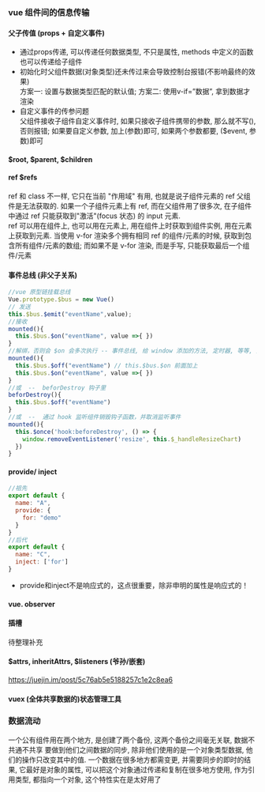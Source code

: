 ### vue 组件间的信息传输

#### 父子传值 (props + 自定义事件)
  - 通过props传递, 可以传递任何数据类型, 不只是属性, methods 中定义的函数也可以传递给子组件
  - 初始化时父组件数据(对象类型)还未传过来会导致控制台报错(不影响最终的效果)  
  方案一: 设置与数据类型匹配的默认值; 方案二: 使用v-if=”数据”, 拿到数据才渲染  
  - 自定义事件的传参问题  
    父组件接收子组件自定义事件时, 如果只接收子组件携带的参数, 那么就不写(), 否则报错; 如果要自定义参数, 加上(参数)即可, 如果两个参数都要, ($event, 参数)即可  
  
####  $root, $parent, $children

#### ref $refs
ref 和 class 不一样, 它只在当前 "作用域" 有用, 也就是说子组件元素的 ref 父组件是无法获取的. 如果一个子组件元素上有 ref, 而在父组件用了很多次, 在子组件中通过 ref 只能获取到"激活"(focus 状态) 的 input 元素.  
ref 可以用在组件上, 也可以用在元素上, 用在组件上时获取到组件实例, 用在元素上获取到元素. 当使用 v-for 渲染多个拥有相同 ref 的组件/元素的时候, 获取到包含所有组件/元素的数组; 而如果不是 v-for 渲染, 而是手写, 只能获取最后一个组件/元素

  
#### 事件总线 (非父子关系)
  ```js  
  //vue 原型链挂载总线 
  Vue.prototype.$bus = new Vue()
  // 发送
  this.$bus.$emit("eventName",value); 
  //接收
  mounted(){
    this.$bus.$on("eventName", value =>{ })
  }
  //解绑，否则会 $on 会多次执行 -- 事件总线, 给 window 添加的方法, 定时器, 等等, 全局的东西不会随着组件销毁而销毁, 所以要手动去除  
  mounted(){
    this.$bus.$off("eventName") // this.$bus.$on 前面加上
    this.$bus.$on("eventName", value =>{ })
  }
  //或  --  beforDestroy 钩子里
  beforDestroy(){
    this.$bus.$off("eventName") 
  }
  //或  --  通过 hook 监听组件销毁钩子函数，并取消监听事件
  mounted(){    
    this.$once('hook:beforeDestroy', () => {
      window.removeEventListener('resize', this.$_handleResizeChart)
    })
  }
  ```

#### provide/ inject
```js
//祖先
export default {
  name: "A",
  provide: {
    for: "demo"
  }
}
//后代
export default {
  name: "C",
  inject: ['for']
}
```
- provide和inject不是响应式的，这点很重要，除非申明的属性是响应式的！

#### vue. observer

#### 插槽
待整理补充

#### $attrs, inheritAttrs, $listeners (爷孙/嵌套)

https://juejin.im/post/5c76ab5e5188257c1e2c8ea6

#### vuex (全体共享数据的)状态管理工具


### 数据流动
一个公有组件用在两个地方, 是创建了两个备份, 这两个备份之间毫无关联, 数据不共通不共享
要做到他们之间数据的同步, 除非他们使用的是一个对象类型数据, 他们的操作只改变其中的值. 一个数据在很多地方都需变更, 并需要同步的即时的结果, 它最好是对象的属性, 可以把这个对象通过传递和复制在很多地方使用, 作为引用类型, 都指向一个对象, 这个特性实在是太好用了